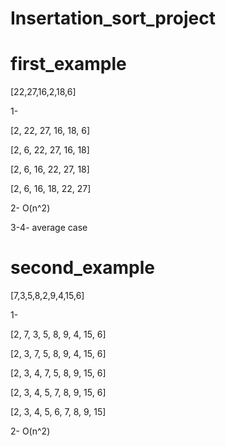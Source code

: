 # Insertation_sort_project

# first_example

[22,27,16,2,18,6]

1- 

[2, 22, 27, 16, 18, 6]

[2, 6, 22, 27, 16, 18]

[2, 6, 16, 22, 27, 18]

[2, 6, 16, 18, 22, 27]

2- O(n^2)

3-4- average case


# second_example

[7,3,5,8,2,9,4,15,6] 

1- 

[2, 7, 3, 5, 8, 9, 4, 15, 6]

[2, 3, 7, 5, 8, 9, 4, 15, 6]

[2, 3, 4, 7, 5, 8, 9, 15, 6]

[2, 3, 4, 5, 7, 8, 9, 15, 6]

[2, 3, 4, 5, 6, 7, 8, 9, 15]


2- O(n^2)


